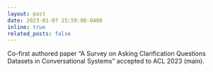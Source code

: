 ```yaml
---
layout: post
date: 2023-01-07 15:59:00-0400
inline: true
related_posts: false
---
```

Co-first authored paper “A Survey on Asking Clarification Questions Datasets in Conversational Systems” accepted to ACL 2023 (main).
